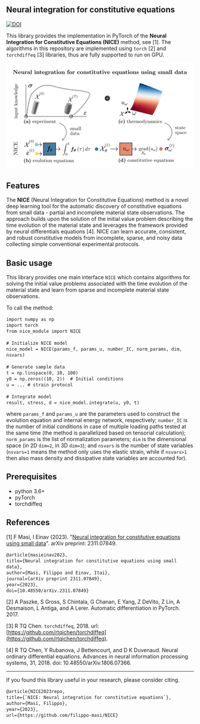 ## Neural integration for constitutive equations

[![DOI](https://zenodo.org/badge/720634157.svg)](https://zenodo.org/doi/10.5281/zenodo.10360702)

This library provides the implementation in PyTorch of the **Neural Integration for Constitutive Equations (NICE)** method, see [1]. The algorithms in this repository are implemented using `torch` [2] and `torchdiffeq` [3] libraries, thus are fully supported to run on GPU.

<center><img src="./_images/NICE.png"  alt="centered image" width="100%" height="51.15%"></center>

## Features

The **NICE** (Neural Integration for Constitutive Equations) method is a novel deep learning tool for the automatic discovery of constitutive equations from small data - partial and incomplete material state observations. 
The approach builds upon the solution of the initial value problem describing the time evolution of the material state and leverages the framework provided by neural differentials equations [4].
NICE can learn accurate, consistent, and robust constitutive models from incomplete, sparse, and noisy data collecting simple conventional experimental protocols. 

## Basic usage

This library provides one main interface `NICE` which contains algorithms for solving the initial value problems associated with the time evolution of the material state and learn from sparse and incomplete material state observations. 

To call the method:

```
import numpy as np
import torch
from nice_module import NICE

# Initialize NICE model
nice_model = NICE(params_f, params_u, number_IC, norm_params, dim, nsvars)

# Generate sample data
t = np.linspace(0, 10, 100)
y0 = np.zeros((10, 2))  # Initial conditions
u = ... # strain protocol

# Integrate model
result, stress, d = nice_model.integrate(u, y0, t)
```

where `params_f` and `params_u` are the parameters used to construct the evolution equation and internal energy network, respectively; `number_IC` is the number of initial conditions in case of multiple loading paths tested at the same time (the method is parallelized based on tensorial calculation); `norm_params` is the list of normalization parameters; `dim` is the dimensional space (in 2D `dim=2`, in 3D `dim=3`); and `nsvars` is the number of state variables (`nsvars=1` means the method only uses the elastic strain, while if `nsvars>1` then also mass density and dissipative state variables are accounted for).

## Prerequisites

- python 3.6+
- pyTorch
- torchdiffeq


## References

[1] F Masi, I Einav (2023). "[Neural integration for constitutive equations using small data](https://doi.org/10.48550/arXiv.2311.07849)". arXiv preprint: 2311.07849.

    @article{masieinav2023,
    title={Neural integration for constitutive equations using small data},
    author={Masi, Filippo and Einav, Itai},
    journal={arXiv preprint 2311.07849},
    year={2023},
    doi={10.48550/arXiv.2311.07849}
    
[2] A Paszke, S Gross, S Chintala, G Chanan, E Yang, Z DeVito, Z Lin, A Desmaison, L Antiga, and A Lerer. Automatic differentiation in PyTorch. 2017.

[3] R TQ Chen. `torchdiffeq`, 2018. url: [https://github.com/rtqichen/torchdiffeq](https://github.com/rtqichen/torchdiffeq).

[4] R TQ Chen, Y Rubanova, J Bettencourt, and D K Duvenaud. Neural ordinary differential equations. Advances in neural information processing systems, 31, 2018. doi: 10.48550/arXiv.1806.07366.

---

If you found this library useful in your research, please consider citing.

    @article{NICE2023repo,
    title={`NICE: Neural integration for constitutive equations`},
    author={Masi, Filippo},
    year={2023},
    url={https://github.com/filippo-masi/NICE}
